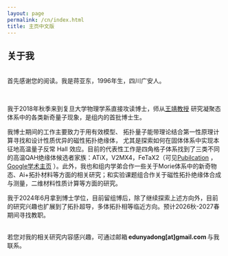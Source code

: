 ```yaml
---
layout: page
permalink: /cn/index.html
title: 主页中文版
---
```


## 关于我


<br>首先感谢您的阅读。我是蒋亚东，1996年生，四川广安人。

<br>

我于2018年秋季来到复旦大学物理学系直接攻读博士，师从[王靖教授](https://phys.fudan.edu.cn/92/0f/c7605a102927/page.htm) 研究凝聚态体系中的各类新奇量子现象，是组内的首批博士生。

我博士期间的工作主要致力于用有效模型、 拓扑量子能带理论结合第一性原理计算寻找和设计性质优异的磁性拓扑绝缘体， 尤其是探索如何在固体体系中实现本征地高温量子反常 Hall 效应。目前的代表性工作是四角格子体系找到了三类不同的高温QAH绝缘体候选者家族：ATiX，V2MX4，FeTaX2（可见[Pubilcation](https://yadongj.github.io/publications) ，[Google学术主页](https://scholar.google.com/citations?hl=zh-CN&user=nwXiaR0AAAAJ) ）。此外，我也和组内学弟合作一些关于Morie体系中的新奇物态、Ai+拓扑材料等方面的相关研究；和实验课题组合作关于磁性拓扑绝缘体合成与测量，二维材料性质计算等方面的研究。

我于2024年6月拿到博士学位，目前留组博后，除了继续探索上述方向外，目前的研究兴趣也扩展到了拓扑超导，多体拓扑相等临近方向。预计2026秋-2027春期间寻找教职。

<br>若您对我的相关研究内容感兴趣，可通过邮箱 **edunyadong[at]gmail.com** 与我联系。
